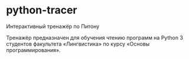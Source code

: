 # python-tracer
Интерактивный тренажёр по Питону

Тренажёр предназначен для обучения чтению программ на Python 3 студентов
факультета «Лингвистика» по курсу «Основы программирования».
